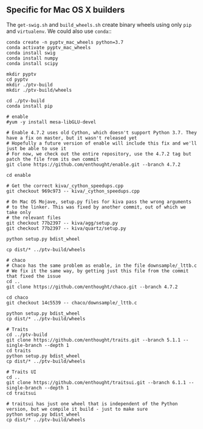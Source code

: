 ## Specific for Mac OS X builders

The `get-swig.sh` and `build_wheels.sh` create binary wheels using only `pip` and `virtualenv`. We could also use `conda`::  

    conda create -n pyptv_mac_wheels python=3.7
    conda activate pyptv_mac_wheels
    conda install swig 
    conda install numpy
    conda install scipy   
    
    mkdir pyptv
    cd pyptv
    mkdir ./ptv-build
    mkdir ./ptv-build/wheels

    cd ./ptv-build
    conda install pip
    
    # enable
    #yum -y install mesa-libGLU-devel

    # Enable 4.7.2 uses old Cython, which doesn't support Python 3.7. They have a fix on master, but it wasn't released yet
    # Hopefully a future version of enable will include this fix and we'll just be able to use it
    # For now, we check out the entire repository, use the 4.7.2 tag but patch the file from its own commit
    git clone https://github.com/enthought/enable.git --branch 4.7.2

    cd enable

    # Get the correct kiva/_cython_speedups.cpp
    git checkout 969c973 -- kiva/_cython_speedups.cpp

    # On Mac OS Mojave, setup.py files for kiva pass the wrong arguments 
    # to the linker. This was fixed by another commit, out of which we take only
    # the relevant files
    git checkout 77b2397 -- kiva/agg/setup.py
    git checkout 77b2397 -- kiva/quartz/setup.py

    python setup.py bdist_wheel

    cp dist/* ../ptv-build/wheels

    # chaco
    # Chaco has the same problem as enable, in the file downsample/_lttb.c
    # We fix it the same way, by getting just this file from the commit that fixed the issue
    cd ..
    git clone https://github.com/enthought/chaco.git --branch 4.7.2

    cd chaco
    git checkout 14c5539 -- chaco/downsample/_lttb.c

    python setup.py bdist_wheel
    cp dist/* ../ptv-build/wheels

    # Traits
    cd ../ptv-build
    git clone https://github.com/enthought/traits.git --branch 5.1.1 --single-branch --depth 1
    cd traits
    python setup.py bdist_wheel
    cp dist/* ../ptv-build/wheels

    # Traits UI
    cd ..
    git clone https://github.com/enthought/traitsui.git --branch 6.1.1 --single-branch --depth 1
    cd traitsui

    # traitsui has just one wheel that is independent of the Python version, but we compile it build - just to make sure
    python setup.py bdist_wheel
    cp dist/* ../ptv-build/wheels
    
